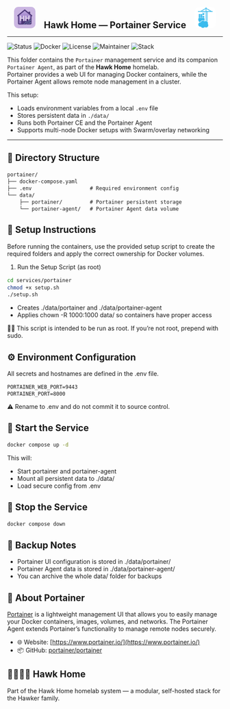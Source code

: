 <p align="center">
  <img src="../../../assets/img/hhlogo.png" alt="Hawk Home Logo" width="50" style="border-radius: 10px;" />
  &nbsp;&nbsp;&nbsp;
  <strong style="font-size: 1.5em;">Hawk Home — Portainer Service</strong>
  &nbsp;&nbsp;&nbsp;
  <img src="../../../assets/img/portainer-logo.png" alt="Portainer Logo" width="50" style="border-radius: 12px;" />
</p>

---

![Status](https://img.shields.io/badge/status-active-success?style=flat-square)
![Docker](https://img.shields.io/badge/docker-ready-blue?style=flat-square)
![License](https://img.shields.io/badge/license-private-lightgrey?style=flat-square)
![Maintainer](https://img.shields.io/badge/maintainer-HawkerFamily-purple?style=flat-square)
![Stack](https://img.shields.io/badge/stack-Core-orange?style=flat-square)

This folder contains the `Portainer` management service and its companion `Portainer Agent`, as part of the **Hawk Home** homelab.  
Portainer provides a web UI for managing Docker containers, while the Portainer Agent allows remote node management in a cluster.

This setup:
- Loads environment variables from a local `.env` file  
- Stores persistent data in `./data/`  
- Runs both Portainer CE and the Portainer Agent  
- Supports multi-node Docker setups with Swarm/overlay networking  

---

## 📁 Directory Structure

```plaintext
portainer/
├── docker-compose.yaml
├── .env                   # Required environment config
└── data/
    ├── portainer/         # Portainer persistent storage
    └── portainer-agent/   # Portainer Agent data volume
```

## 🔧 Setup Instructions

Before running the containers, use the provided setup script to create the required folders and apply the correct ownership for Docker volumes.

1. Run the Setup Script (as root)

```bash
cd services/portainer
chmod +x setup.sh
./setup.sh
```
- Creates ./data/portainer and ./data/portainer-agent</br>
- Applies chown -R 1000:1000 data/ so containers have proper access

🧑‍💻 This script is intended to be run as root. If you’re not root, prepend with sudo.

## ⚙️ Environment Configuration

All secrets and hostnames are defined in the .env file.

```env
PORTAINER_WEB_PORT=9443
PORTAINER_PORT=8000
```
⚠️ Rename to .env and do not commit it to source control.

## 🚀 Start the Service

```bash
docker compose up -d
```
This will:

- Start portainer and portainer-agent</br>
- Mount all persistent data to ./data/</br>
- Load secure config from .env</br>

## 🛑 Stop the Service
```bash
docker compose down
```

## 🔄 Backup Notes
- Portainer UI configuration is stored in ./data/portainer/
- Portainer Agent data is stored in ./data/portainer-agent/
- You can archive the whole data/ folder for backups

## 🧠 About Portainer

[Portainer](https://www.portainer.io/) is a lightweight management UI that allows you to easily manage your Docker containers, images, volumes, and networks.
The Portainer Agent extends Portainer’s functionality to manage remote nodes securely.

- 🌐 Website: [https://www.portainer.io/](https://www.portainer.io/)
- 📦 GitHub: [portainer/portainer](https://github.com/portainer/portainer)


## 👨‍👩‍👧‍👦 Hawk Home

Part of the Hawk Home homelab system — a modular, self-hosted stack for the Hawker family.